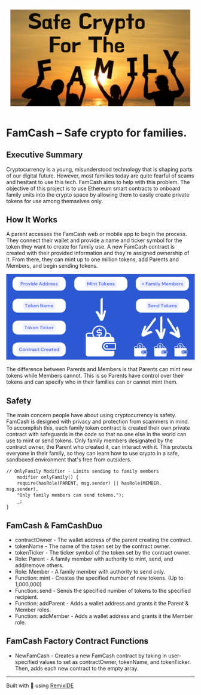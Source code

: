 ![readme](readme.png)

# FamCash – Safe crypto for families.

## Executive Summary

Cryptocurrency is a young, misunderstood technology that is shaping parts of our digital future. However, most families today are quite fearful of scams and hesitant to use this tech. FamCash aims to help with this problem. The objective of this project is to use Ethereum smart contracts to onboard family units into the crypto space by allowing them to easily create private tokens for use among themselves only.


## How It Works

A parent accesses the FamCash web or mobile app to begin the process. They connect their wallet and provide a name and ticker symbol for the token they want to create for family use. A new FamCash contract is created with their provided information and they're assigned ownership of it. From there, they can mint up to one million tokens, add Parents and Members, and begin sending tokens. 

![Flow Chart](famcash_flowchart.png)

The difference between Parents and Members is that Parents can mint new tokens while Members cannot. This is so Parents have control over their tokens and can specify who in their families can or cannot mint them.


## Safety

The main concern people have about using cryptocurrency is safety. FamCash is designed with privacy and protection from scammers in mind. To accomplish this, each family token contract is created their own private contract with safeguards in the code so that no one else in the world can use to mint or send tokens. Only family members designated by the contract owner, the Parent who created it, can interact with it. This protects everyone in their family, so they can learn how to use crypto in a safe, sandboxed environment that's free from outsiders.

```
// OnlyFamily Modifier - Limits sending to family members
    modifier onlyFamily() {
    require(hasRole(PARENT, msg.sender) || hasRole(MEMBER, msg.sender),
    "Only family members can send tokens.");
    _;
}
```


## FamCash & FamCashDuo

- contractOwner - The wallet address of the parent creating the contract.
- tokenName - The name of the token set by the contract owner.
- tokenTicker - The ticker symbol of the token set by the contract owner.
- Role: Parent - A family member with authority to mint, send, and add/remove others. 
- Role: Member - A family member with authority to send only.
- Function: mint - Creates the specified number of new tokens. (Up to 1,000,000)
- Function: send - Sends the specified number of tokens to the specified recipient.
- Function: addParent - Adds a wallet address and grants it the Parent & Member roles.
- Function: addMember - Adds a wallet address and grants it the Member role.


## FamCash Factory Contract Functions
- NewFamCash - Creates a new FamCash contract by taking in user-specified values to set as contractOwner, tokenName, and tokenTicker. Then, adds each new contract to the empty array.

---

Built with 💜 using [RemixIDE](https://remix.ethereum.org/#lang=en&optimize=false&runs=200&evmVersion=null&version=soljson-v0.8.18+commit.87f61d96.js)

